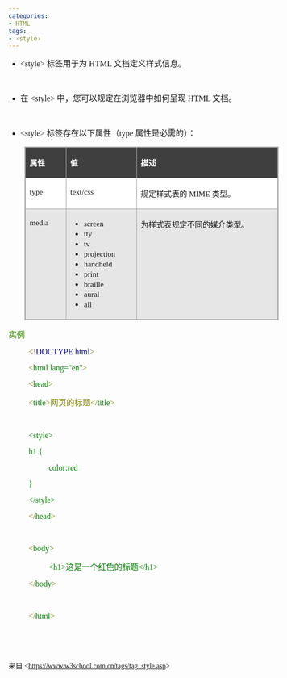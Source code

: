 ```yaml
---
categories:
- HTML
tags:
- ‹style›
---
```


<ul style="list-style-type:disc">
	<li><span style="font-size:12.0pt"><span style="font-family:&quot;Comic Sans MS&quot;">&lt;style&gt;
			</span></span><span style="font-size:12.0pt"><span
				style="font-family:&quot;Microsoft YaHei UI&quot;">标签用于为</span></span><span
			style="font-size:12.0pt"><span style="font-family:&quot;Comic Sans MS&quot;"> HTML </span></span><span
			style="font-size:12.0pt"><span style="font-family:&quot;Microsoft YaHei UI&quot;">文档定义样式信息。</span></span>
	</li>
</ul>
<p><span style="font-size:12.0pt"><span style="font-family:&quot;Microsoft YaHei UI&quot;"></span></span><br></p>
<ul style="list-style-type:disc">
	<li><span style="font-size:12.0pt"><span style="font-family:&quot;Microsoft YaHei UI&quot;">在</span></span><span
			style="font-size:12.0pt"><span style="font-family:&quot;Comic Sans MS&quot;"> &lt;style&gt;
			</span></span><span style="font-size:12.0pt"><span
				style="font-family:&quot;Microsoft YaHei UI&quot;">中，您可以规定在浏览器中如何呈现</span></span><span
			style="font-size:12.0pt"><span style="font-family:&quot;Comic Sans MS&quot;"> HTML </span></span><span
			style="font-size:12.0pt"><span style="font-family:&quot;Microsoft YaHei UI&quot;">文档。</span></span></li>
</ul>
<p><span style="font-size:12.0pt"><span style="font-family:&quot;Microsoft YaHei UI&quot;"></span></span><br></p>
<ul style="list-style-type:disc">
	<li><span style="font-size:12.0pt"><span style="font-family:&quot;Comic Sans MS&quot;">&lt;style&gt;
			</span></span><span style="font-size:12.0pt"><span
				style="font-family:&quot;Microsoft YaHei UI&quot;">标签存在以下属性（</span></span><span
			style="font-size:12.0pt"><span style="font-family:&quot;Comic Sans MS&quot;">t</span></span><span
			style="font-size:12.0pt"><span style="font-family:&quot;Comic Sans MS&quot;">ype </span></span><span
			style="font-size:12.0pt"><span style="font-family:&quot;Microsoft YaHei UI&quot;">属性是必需的）：</span></span>
	</li>
</ul>
<table summary="" cellspacing="0"
	style="border-collapse:collapse; border-color:#a3a3a3; border-style:solid; border-width:1px;margin-left:32px;"
	class=" cke_show_border">
	<tbody>
		<tr>
			<td
				style="background-color:#3f3f3f; border-bottom:1px solid #a3a3a3; border-left:1px solid #a3a3a3; border-right:1px solid #a3a3a3; border-top:1px solid #a3a3a3; vertical-align:top; width:.784in">
				<p><span style="font-size:11.5pt"><span style="font-family:&quot;Microsoft YaHei UI&quot;"><span
								style="color:white"><strong>属性</strong></span></span></span></p>
			</td>
			<td
				style="background-color:#3f3f3f; border-bottom:1px solid #a3a3a3; border-left:1px solid #a3a3a3; border-right:1px solid #a3a3a3; border-top:1px solid #a3a3a3; vertical-align:top; width:1.3576in">
				<p><span style="font-size:11.5pt"><span style="font-family:&quot;Microsoft YaHei UI&quot;"><span
								style="color:white"><strong>值</strong></span></span></span></p>
			</td>
			<td
				style="background-color:#3f3f3f; border-bottom:1px solid #a3a3a3; border-left:1px solid #a3a3a3; border-right:1px solid #a3a3a3; border-top:1px solid #a3a3a3; vertical-align:top; width:3.7659in">
				<p><span style="font-size:11.5pt"><span style="font-family:&quot;Microsoft YaHei UI&quot;"><span
								style="color:white"><strong>描述</strong></span></span></span></p>
			</td>
		</tr>
		<tr>
			<td
				style="background-color:white; border-bottom:1px solid #a3a3a3; border-left:1px solid #a3a3a3; border-right:1px solid #a3a3a3; border-top:1px solid #a3a3a3; vertical-align:top; width:.784in">
				<p><span style="font-size:11.5pt"><span style="font-family:&quot;Comic Sans MS&quot;">type</span></span>
				</p>
			</td>
			<td
				style="background-color:white; border-bottom:1px solid #a3a3a3; border-left:1px solid #a3a3a3; border-right:1px solid #a3a3a3; border-top:1px solid #a3a3a3; vertical-align:top; width:1.3576in">
				<p><span style="font-size:11.5pt"><span
							style="font-family:&quot;Comic Sans MS&quot;">text/css</span></span></p>
			</td>
			<td
				style="background-color:white; border-bottom:1px solid #a3a3a3; border-left:1px solid #a3a3a3; border-right:1px solid #a3a3a3; border-top:1px solid #a3a3a3; vertical-align:top; width:3.7659in">
				<p><span style="font-size:11.5pt"><span
							style="font-family:&quot;Microsoft YaHei UI&quot;">规定样式表的</span><span
							style="font-family:&quot;Comic Sans MS&quot;"> MIME </span><span
							style="font-family:&quot;Microsoft YaHei UI&quot;">类型。</span></span></p>
			</td>
		</tr>
		<tr>
			<td
				style="background-color:#e7e6e6; border-bottom:1px solid #a3a3a3; border-left:1px solid #a3a3a3; border-right:1px solid #a3a3a3; border-top:1px solid #a3a3a3; vertical-align:top; width:.7062in">
				<p><span style="font-size:11.5pt"><span
							style="font-family:&quot;Comic Sans MS&quot;">media</span></span></p>
			</td>
			<td
				style="background-color:#e7e6e6; border-bottom:1px solid #a3a3a3; border-left:1px solid #a3a3a3; border-right:1px solid #a3a3a3; border-top:1px solid #a3a3a3; vertical-align:top; width:1.4354in">
				<ul>
					<li><span style="font-size:11.5pt"><span
								style="font-family:&quot;Comic Sans MS&quot;">screen</span></span></li>
					<li><span style="font-size:11.5pt"><span
								style="font-family:&quot;Comic Sans MS&quot;">tty</span></span></li>
					<li><span style="font-size:11.5pt"><span
								style="font-family:&quot;Comic Sans MS&quot;">tv</span></span></li>
					<li><span style="font-size:11.5pt"><span
								style="font-family:&quot;Comic Sans MS&quot;">projection</span></span></li>
					<li><span style="font-size:11.5pt"><span
								style="font-family:&quot;Comic Sans MS&quot;">handheld</span></span></li>
					<li><span style="font-size:11.5pt"><span
								style="font-family:&quot;Comic Sans MS&quot;">print</span></span></li>
					<li><span style="font-size:11.5pt"><span
								style="font-family:&quot;Comic Sans MS&quot;">braille</span></span></li>
					<li><span style="font-size:11.5pt"><span
								style="font-family:&quot;Comic Sans MS&quot;">aural</span></span></li>
					<li><span style="font-size:11.5pt"><span
								style="font-family:&quot;Comic Sans MS&quot;">all</span></span></li>
				</ul>
			</td>
			<td
				style="background-color:#e7e6e6; border-bottom:1px solid #a3a3a3; border-left:1px solid #a3a3a3; border-right:1px solid #a3a3a3; border-top:1px solid #a3a3a3; vertical-align:top; width:3.7659in">
				<p><span style="font-size:11.5pt"><span
							style="font-family:&quot;Microsoft YaHei UI&quot;">为样式表规定不同的媒介类型。</span></span></p>
			</td>
		</tr>
	</tbody>
</table>
<p><span style="font-size:12.0pt"><span style="font-family:&quot;Microsoft YaHei UI&quot;"><span
				style="color:#6da845"><strong>实例</strong></span></span></span></p>
<p style="margin-left: 40px;"><span style="font-size:12.0pt"><span style="font-family:&quot;Comic Sans MS&quot;"><span
				style="color:olive">&lt;</span><span style="color:gray">!</span><span style="color:darkblue">DOCTYPE
				html</span><span style="color:olive">&gt;</span></span></span></p>
<p style="margin-left: 40px;"><span style="font-size:12.0pt"><span style="font-family:&quot;Comic Sans MS&quot;"><span
				style="color:olive">&lt;</span><span style="color:green">html</span><span style="color:green">
				lang="en"</span><span style="color:olive">&gt; </span></span></span></p>
<p style="margin-left: 40px;"><span style="font-size:12.0pt"><span style="font-family:&quot;Comic Sans MS&quot;"><span
				style="color:olive">&lt;</span><span style="color:green">head</span><span
				style="color:olive">&gt;</span></span></span></p>
<p style="margin-left: 40px;"><span style="font-size:12.0pt"><span style="font-family:&quot;Comic Sans MS&quot;"><span
				style="color:olive">&lt;</span></span><span style="font-family:&quot;Comic Sans MS&quot;"><span
				style="color:green">title</span></span><span style="font-family:&quot;Comic Sans MS&quot;"><span
				style="color:olive">&gt;</span></span><span style="font-family:&quot;Microsoft YaHei UI&quot;"><span
				style="color:olive">网页的标题</span></span><span style="font-family:&quot;Comic Sans MS&quot;"><span
				style="color:olive">&lt;/</span></span><span style="font-family:&quot;Comic Sans MS&quot;"><span
				style="color:green">title</span></span><span style="font-family:&quot;Comic Sans MS&quot;"><span
				style="color:olive">&gt;</span></span></span></p>
<p style="margin-left: 40px;"><span style="font-size:12.0pt"><span style="font-family:&quot;Comic Sans MS&quot;"><span
				style="color:green">&nbsp;</span></span></span></p>
<p style="margin-left: 40px;"><span style="font-size:12.0pt"><span style="font-family:&quot;Comic Sans MS&quot;"><span
				style="color:green">&lt;style&gt;</span></span></span></p>
<p style="margin-left: 40px;"><span style="font-size:12.0pt"><span style="font-family:&quot;Comic Sans MS&quot;"><span
				style="color:green">h1 {</span></span></span></p>
<p style="margin-left: 80px;"><span style="font-size:12.0pt"><span style="font-family:&quot;Comic Sans MS&quot;"><span
				style="color:green">color:red</span></span></span>
</p>
<p style="margin-left: 40px;"><span style="font-size:12.0pt"><span style="font-family:&quot;Comic Sans MS&quot;"><span
				style="color:green">}</span></span></span></p>
<p style="margin-left: 40px;"><span style="font-size:12.0pt"><span style="font-family:&quot;Comic Sans MS&quot;"><span
				style="color:green">&lt;/style&gt;</span></span></span></p>
<p style="margin-left: 40px;"><span style="font-size:12.0pt"><span style="font-family:&quot;Comic Sans MS&quot;"><span
				style="color:olive">&lt;/</span><span style="color:green">head</span><span
				style="color:olive">&gt;</span></span></span></p>
<p style="margin-left: 40px;"><span style="font-size:12.0pt"><span style="font-family:&quot;Comic Sans MS&quot;"><span
				style="color:olive">&nbsp;</span></span></span></p>
<p style="margin-left: 40px;"><span style="font-size:12.0pt"><span style="font-family:&quot;Comic Sans MS&quot;"><span
				style="color:olive">&lt;</span><span style="color:green">body</span><span
				style="color:olive">&gt;</span></span></span></p>
<p style="margin-left: 80px;"><span style="font-size:12.0pt"><span style="color:green"><span
				style="font-family:&quot;Comic Sans MS&quot;">&lt;h1&gt;</span><span
				style="font-family:&quot;Microsoft YaHei UI&quot;">这是一个红色的标题</span><span
				style="font-family:&quot;Comic Sans MS&quot;">&lt;/h1&gt;</span></span></span></p>
<p style="margin-left: 40px;"><span style="font-size:12.0pt"><span style="font-family:&quot;Comic Sans MS&quot;"><span
				style="color:olive">&lt;/</span><span style="color:green">body</span><span style="color:olive">&gt;
			</span></span></span></p>
<p style="margin-left: 40px;"><span style="font-size:12.0pt"><span style="font-family:&quot;Comic Sans MS&quot;"><span
				style="color:olive">&nbsp;</span></span></span></p>
<p style="margin-left: 40px;"><span style="font-size:12.0pt"><span style="font-family:&quot;Comic Sans MS&quot;"><span
				style="color:olive">&lt;/</span><span style="color:green">html</span><span
				style="color:olive">&gt;</span></span></span></p>
<p><span style="font-size:12.0pt"><span style="font-family:&quot;Microsoft YaHei UI&quot;">&nbsp;</span></span></p>
<p><span style="font-size:12.0pt"><span style="font-family:&quot;Comic Sans MS&quot;">&nbsp;</span></span></p>
<p><span style="font-family:&quot;Microsoft YaHei UI&quot;">来自</span><span
		style="font-family:&quot;Comic Sans MS&quot;"> &lt;</span><a
		data-cke-saved-href="https://www.w3school.com.cn/tags/tag_style.asp"
		href="https://www.w3school.com.cn/tags/tag_style.asp"><span
			style="font-family:&quot;Comic Sans MS&quot;">https://www.w3school.com.cn/tags/tag_style.asp</span></a><span
		style="font-family:&quot;Comic Sans MS&quot;">&gt; </span></p>